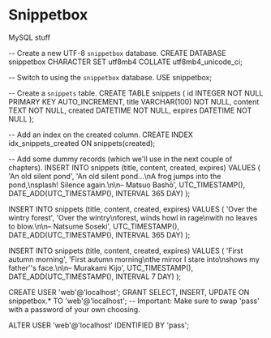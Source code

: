 # Snippetbox

MySQL stuff

-- Create a new UTF-8 `snippetbox` database.
CREATE DATABASE snippetbox CHARACTER SET utf8mb4 COLLATE utf8mb4_unicode_ci;

-- Switch to using the `snippetbox` database.
USE snippetbox;

-- Create a `snippets` table.
CREATE TABLE snippets (
id INTEGER NOT NULL PRIMARY KEY AUTO_INCREMENT,
title VARCHAR(100) NOT NULL,
content TEXT NOT NULL,
created DATETIME NOT NULL,
expires DATETIME NOT NULL
);

-- Add an index on the created column.
CREATE INDEX idx_snippets_created ON snippets(created);

-- Add some dummy records (which we'll use in the next couple of chapters).
INSERT INTO snippets (title, content, created, expires) VALUES (
'An old silent pond',
'An old silent pond...\nA frog jumps into the pond,\nsplash! Silence again.\n\n– Matsuo Bashō',
UTC_TIMESTAMP(),
DATE_ADD(UTC_TIMESTAMP(), INTERVAL 365 DAY)
);

INSERT INTO snippets (title, content, created, expires) VALUES (
'Over the wintry forest',
'Over the wintry\nforest, winds howl in rage\nwith no leaves to blow.\n\n– Natsume Soseki',
UTC_TIMESTAMP(),
DATE_ADD(UTC_TIMESTAMP(), INTERVAL 365 DAY)
);

INSERT INTO snippets (title, content, created, expires) VALUES (
'First autumn morning',
'First autumn morning\nthe mirror I stare into\nshows my father''s face.\n\n– Murakami Kijo',
UTC_TIMESTAMP(),
DATE_ADD(UTC_TIMESTAMP(), INTERVAL 7 DAY)
);

CREATE USER 'web'@'localhost';
GRANT SELECT, INSERT, UPDATE ON snippetbox.\* TO 'web'@'localhost';
-- Important: Make sure to swap 'pass' with a password of your own choosing.

ALTER USER 'web'@'localhost' IDENTIFIED BY 'pass';

